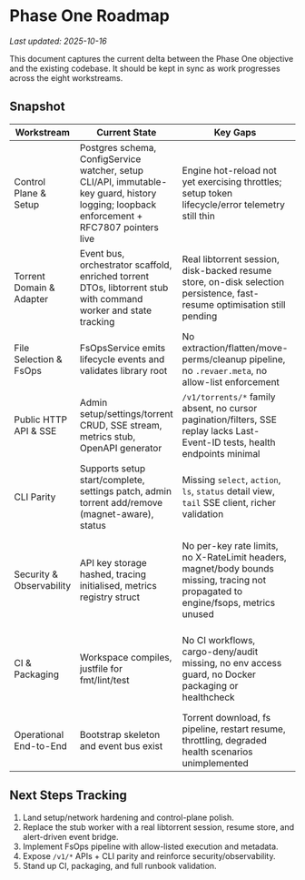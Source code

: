 # Phase One Roadmap

_Last updated: 2025-10-16_

This document captures the current delta between the Phase One objective and the existing codebase. It should be kept in sync as work progresses across the eight workstreams.

## Snapshot

| Workstream               | Current State                                                                               | Key Gaps                                                                                                                           | Immediate Actions                                                                                                                 |
| ------------------------ | ------------------------------------------------------------------------------------------- | ---------------------------------------------------------------------------------------------------------------------------------- | --------------------------------------------------------------------------------------------------------------------------------- |
| Control Plane & Setup    | Postgres schema, ConfigService watcher, setup CLI/API, immutable-key guard, history logging; loopback enforcement + RFC7807 pointers live | Engine hot-reload not yet exercising throttles; setup token lifecycle/error telemetry still thin                                     | Add watcher-driven throttle tests, expand setup diagnostics and rate-limit guardrails                                              |
| Torrent Domain & Adapter | Event bus, orchestrator scaffold, enriched torrent DTOs, libtorrent stub with command worker and state tracking | Real libtorrent session, disk-backed resume store, on-disk selection persistence, fast-resume optimisation still pending | Integrate libtorrent bindings under single task, persist resume/selection state, handle alert-driven event coalescing            |
| File Selection & FsOps   | FsOpsService emits lifecycle events and validates library root                              | No extraction/flatten/move-perms/cleanup pipeline, no `.revaer.meta`, no allow-list enforcement                                    | Model FsOps plan, implement idempotent steps with allow-list + metadata tracking, add fixtures/tests                              |
| Public HTTP API & SSE    | Admin setup/settings/torrent CRUD, SSE stream, metrics stub, OpenAPI generator              | `/v1/torrents/*` family absent, no cursor pagination/filters, SSE replay lacks Last-Event-ID tests, health endpoints minimal       | Define domain DTOs, implement public routes + filtering, extend SSE replay handling/tests, flesh out health                       |
| CLI Parity               | Supports setup start/complete, settings patch, admin torrent add/remove (magnet-aware), status | Missing `select`, `action`, `ls`, `status` detail view, `tail` SSE client, richer validation                                        | Extend CLI command surface to mirror API, add reconnecting SSE tailer, flesh out filtering and exit-code contract                 |
| Security & Observability | API key storage hashed, tracing initialised, metrics registry struct                        | No per-key rate limits, no X-RateLimit headers, magnet/body bounds missing, tracing not propagated to engine/fsops, metrics unused | Introduce token-bucket middleware, enforce payload bounds, propagate spans through orchestrator/fsops, export Prometheus counters |
| CI & Packaging           | Workspace compiles, justfile for fmt/lint/test                                              | No CI workflows, cargo-deny/audit missing, no env access guard, no Docker packaging or healthcheck                                 | Author GitHub Actions (lint, security, tests, build), enforce env guard lint, build minimal non-root container with HEALTHCHECK   |
| Operational End-to-End   | Bootstrap skeleton and event bus exist                                                      | Torrent download, fs pipeline, restart resume, throttling, degraded health scenarios unimplemented                                 | Sequence implementation/testing to satisfy runbook once engine/fsops/API parity are in place                                      |

## Next Steps Tracking

1. Land setup/network hardening and control-plane polish.
2. Replace the stub worker with a real libtorrent session, resume store, and alert-driven event bridge.
3. Implement FsOps pipeline with allow-listed execution and metadata.
4. Expose `/v1/*` APIs + CLI parity and reinforce security/observability.
5. Stand up CI, packaging, and full runbook validation.

